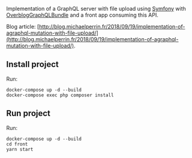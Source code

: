 Implementation of a GraphQL server with file upload using [Symfony](https://symfony.com/) with [OverblogGraphQLBundle](https://github.com/overblog/GraphQLBundle) and a front app consuming this API.

Blog article: [http://blog.michaelperrin.fr/2018/09/19/implementation-of-agraphql-mutation-with-file-upload/](http://blog.michaelperrin.fr/2018/09/19/implementation-of-agraphql-mutation-with-file-upload/).

## Install project

Run:

    docker-compose up -d --build
    docker-compose exec php composer install

## Run project

Run:

    docker-compose up -d --build
    cd front
    yarn start
